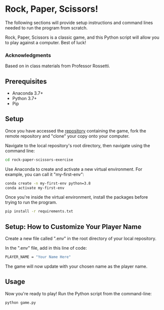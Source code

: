 # Rock, Paper, Scissors! 
The following sections will provide setup instructions and command lines needed to run the program from scratch.

Rock, Paper, Scissors is a classic game, and this Python script will allow you to play against a computer. Best of luck! 

### Acknowledgments
Based on in class materials from Professor Rossetti. 

## Prerequisites

+ Anaconda 3.7+
+ Python 3.7+
+ Pip

## Setup
Once you have accessed the [repository](https://github.com/sarahmardjuki/rock-paper-scissors-exercise) containing the game, fork the remote repository and "clone" your copy onto your computer. 

Navigate to the local repository's root directory, then navigate using the command line:

```sh
cd rock-paper-scissors-exercise
```

Use Anaconda to create and activate a new virtual environment. For example, you can call it "my-first-env":

```sh
conda create -n my-first-env python=3.8
conda activate my-first-env
```

Once you're inside the virtual environment, install the packages before trying to run the program. 

```sh
pip install -r requirements.txt
```

## Setup: How to Customize Your Player Name
Create a new file called ".env" in the root directory of your local repository. 

In the ".env" file, add in this line of code:
```sh
PLAYER_NAME = "Your Name Here"
```

The game will now update with your chosen name as the player name.


## Usage

Now you're ready to play! Run the Python script from the command-line:
```sh
python game.py
```


